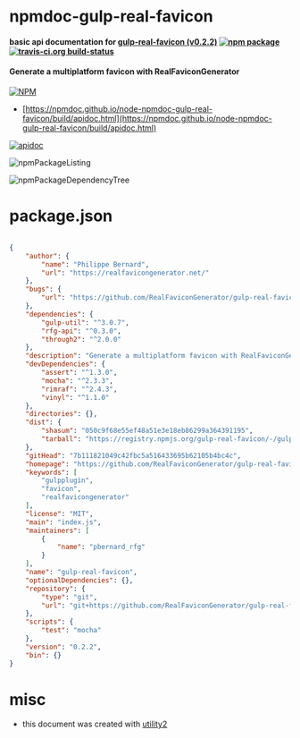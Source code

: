 # npmdoc-gulp-real-favicon

#### basic api documentation for  [gulp-real-favicon (v0.2.2)](https://github.com/RealFaviconGenerator/gulp-real-favicon#readme)  [![npm package](https://img.shields.io/npm/v/npmdoc-gulp-real-favicon.svg?style=flat-square)](https://www.npmjs.org/package/npmdoc-gulp-real-favicon) [![travis-ci.org build-status](https://api.travis-ci.org/npmdoc/node-npmdoc-gulp-real-favicon.svg)](https://travis-ci.org/npmdoc/node-npmdoc-gulp-real-favicon)

#### Generate a multiplatform favicon with RealFaviconGenerator

[![NPM](https://nodei.co/npm/gulp-real-favicon.png?downloads=true&downloadRank=true&stars=true)](https://www.npmjs.com/package/gulp-real-favicon)

- [https://npmdoc.github.io/node-npmdoc-gulp-real-favicon/build/apidoc.html](https://npmdoc.github.io/node-npmdoc-gulp-real-favicon/build/apidoc.html)

[![apidoc](https://npmdoc.github.io/node-npmdoc-gulp-real-favicon/build/screenCapture.buildCi.browser.%252Ftmp%252Fbuild%252Fapidoc.html.png)](https://npmdoc.github.io/node-npmdoc-gulp-real-favicon/build/apidoc.html)

![npmPackageListing](https://npmdoc.github.io/node-npmdoc-gulp-real-favicon/build/screenCapture.npmPackageListing.svg)

![npmPackageDependencyTree](https://npmdoc.github.io/node-npmdoc-gulp-real-favicon/build/screenCapture.npmPackageDependencyTree.svg)



# package.json

```json

{
    "author": {
        "name": "Philippe Bernard",
        "url": "https://realfavicongenerator.net/"
    },
    "bugs": {
        "url": "https://github.com/RealFaviconGenerator/gulp-real-favicon/issues"
    },
    "dependencies": {
        "gulp-util": "^3.0.7",
        "rfg-api": "^0.3.0",
        "through2": "^2.0.0"
    },
    "description": "Generate a multiplatform favicon with RealFaviconGenerator",
    "devDependencies": {
        "assert": "^1.3.0",
        "mocha": "^2.3.3",
        "rimraf": "^2.4.3",
        "vinyl": "^1.1.0"
    },
    "directories": {},
    "dist": {
        "shasum": "050c9f68e55ef48a51e3e18eb86299a364391195",
        "tarball": "https://registry.npmjs.org/gulp-real-favicon/-/gulp-real-favicon-0.2.2.tgz"
    },
    "gitHead": "7b111821049c42fbc5a516433695b62105b4bc4c",
    "homepage": "https://github.com/RealFaviconGenerator/gulp-real-favicon#readme",
    "keywords": [
        "gulpplugin",
        "favicon",
        "realfavicongenerator"
    ],
    "license": "MIT",
    "main": "index.js",
    "maintainers": [
        {
            "name": "pbernard_rfg"
        }
    ],
    "name": "gulp-real-favicon",
    "optionalDependencies": {},
    "repository": {
        "type": "git",
        "url": "git+https://github.com/RealFaviconGenerator/gulp-real-favicon.git"
    },
    "scripts": {
        "test": "mocha"
    },
    "version": "0.2.2",
    "bin": {}
}
```



# misc
- this document was created with [utility2](https://github.com/kaizhu256/node-utility2)
